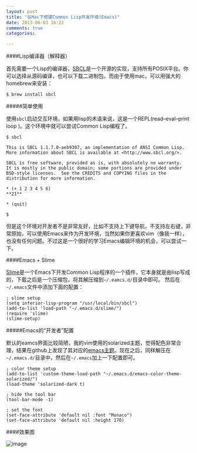 ```yaml
---
layout: post
title: "在Mac下搭建Common Lisp开发环境(Emacs)"
date: 2013-06-03 16:22
comments: true
categories: 

---
```


####Lisp编译器（解释器）

首先需要一个Lisp的编译器，[SBCL](http://www.sbcl.org/platform-table.html)是一个开源的实现，支持所有POSIX平台。你可以选择从源码编译，也可以下载二进制包。而由于使用mac，可以用强大的homebrew来安装：

```
$ brew install sbcl
```

#####简单使用

使用`sbcl`启动交互环境，如果用lisp的术语来说，这是一个REPL(read–eval–print loop )。这个环境中就可以尝试Common Lisp编程了。

```
$ sbcl

This is SBCL 1.1.7.0-aeb9307, an implementation of ANSI Common Lisp.
More information about SBCL is available at <http://www.sbcl.org/>.

SBCL is free software, provided as is, with absolutely no warranty.
It is mostly in the public domain; some portions are provided under
BSD-style licenses.  See the CREDITS and COPYING files in the
distribution for more information.

* (+ 1 2 3 4 5 6)
**21**

* (quit)

$
```

但是这个环境对开发者不是非常友好，比如不支持上下键导航，不支持左右键，非常原始，可以使用Emacs来作为开发环境，当然如果你更喜欢vim（像我一样），也没有任何问题。不过这是一个很好的学习Emacs编辑环境的机会，可以尝试一下。

####Emacs + Slime

[Slime](http://common-lisp.net/project/slime/)是一个Emacs下开发Common Lisp程序的一个插件，它本身就是由lisp写成的，下载之后是一个压缩包，将其解压缩到`~/.eamcs.d/`目录中即可。
然后在`~/.emacs`文件中添加下面的配置：

```
; slime setup
(setq inferior-lisp-program "/usr/local/bin/sbcl")
(add-to-list 'load-path "~/.emacs.d/slime/")
(require 'slime)
(slime-setup)
```

#####Emacs的“开发者”配置

默认的eamcs界面比较简陋，我的vim使用的solarized主题，觉得配色非常合理，结果在github上发现了其对应的[emacs主题](https://github.com/sellout/emacs-color-theme-solarized)。现在之后，同样解压在`~/.emacs.d/`目录中，然后在`~/.emacs`加上一下配置即可。

```
; color theme setup 
(add-to-list 'custom-theme-load-path "~/.emacs.d/emacs-color-theme-solarized/")
(load-theme 'solarized-dark t)

; hide the tool bar
(tool-bar-mode -1)

; set the font
(set-face-attribute 'default nil :font "Monaco")
(set-face-attribute 'default nil :height 170)

```

####效果图

![image](http://abruzzi.github.com/images/2013/06/emacs.resized.png)